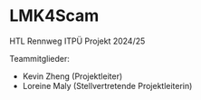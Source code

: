 # LMK4Scam
HTL Rennweg
ITPÜ Projekt 2024/25 

Teammitglieder:
  - Kevin Zheng (Projektleiter)
  - Loreine Maly (Stellvertretende Projektleiterin)
